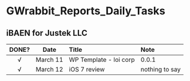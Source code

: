 # GWrabbit_Reports_Daily_Tasks


## iBAEN for Justek LLC 
| DONE? |     Date     |      Title     |  Note |
|:-----:|:------------:|:---------------| :-----|
|   √   |March 11      |WP Template - loi corp|0.0.1|
|   √   |March 12      |iOS 7 review    |nothing to say|


